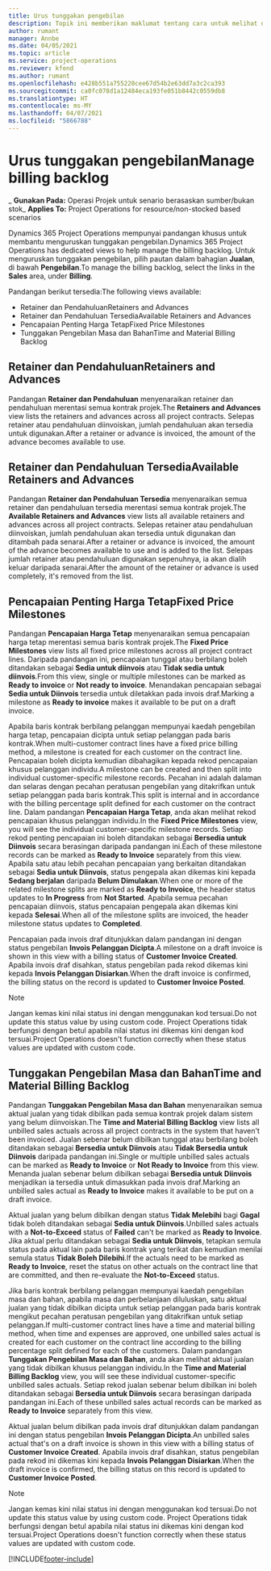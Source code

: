 ```yaml
---
title: Urus tunggakan pengebilan
description: Topik ini memberikan maklumat tentang cara untuk melihat dan bekerja dengan tunggakan pengebilan dalam Project Operations.
author: rumant
manager: Annbe
ms.date: 04/05/2021
ms.topic: article
ms.service: project-operations
ms.reviewer: kfend
ms.author: rumant
ms.openlocfilehash: e428b551a755220cee67d54b2e63dd7a3c2ca393
ms.sourcegitcommit: ca0fc078d1a12484eca193fe051b8442c0559db8
ms.translationtype: HT
ms.contentlocale: ms-MY
ms.lasthandoff: 04/07/2021
ms.locfileid: "5866788"
---
```

# <a name="manage-billing-backlog"></a><span data-ttu-id="6a814-103">Urus tunggakan pengebilan</span><span class="sxs-lookup"><span data-stu-id="6a814-103">Manage billing backlog</span></span>

<span data-ttu-id="6a814-104">_ **Gunakan Pada:** Operasi Projek untuk senario berasaskan sumber/bukan stok</span><span class="sxs-lookup"><span data-stu-id="6a814-104">_ **Applies To:** Project Operations for resource/non-stocked based scenarios</span></span>

<span data-ttu-id="6a814-105">Dynamics 365 Project Operations mempunyai pandangan khusus untuk membantu menguruskan tunggakan pengebilan.</span><span class="sxs-lookup"><span data-stu-id="6a814-105">Dynamics 365 Project Operations has dedicated views to help manage the billing backlog.</span></span> <span data-ttu-id="6a814-106">Untuk menguruskan tunggakan pengebilan, pilih pautan dalam bahagian **Jualan**, di bawah **Pengebilan**.</span><span class="sxs-lookup"><span data-stu-id="6a814-106">To manage the billing backlog, select the links in the **Sales** area, under **Billing**.</span></span> 

<span data-ttu-id="6a814-107">Pandangan berikut tersedia:</span><span class="sxs-lookup"><span data-stu-id="6a814-107">The following views available:</span></span>

- <span data-ttu-id="6a814-108">Retainer dan Pendahuluan</span><span class="sxs-lookup"><span data-stu-id="6a814-108">Retainers and Advances</span></span>
- <span data-ttu-id="6a814-109">Retainer dan Pendahuluan Tersedia</span><span class="sxs-lookup"><span data-stu-id="6a814-109">Available Retainers and Advances</span></span>
- <span data-ttu-id="6a814-110">Pencapaian Penting Harga Tetap</span><span class="sxs-lookup"><span data-stu-id="6a814-110">Fixed Price Milestones</span></span>
- <span data-ttu-id="6a814-111">Tunggakan Pengebilan Masa dan Bahan</span><span class="sxs-lookup"><span data-stu-id="6a814-111">Time and Material Billing Backlog</span></span>

## <a name="retainers-and-advances"></a><span data-ttu-id="6a814-112">Retainer dan Pendahuluan</span><span class="sxs-lookup"><span data-stu-id="6a814-112">Retainers and Advances</span></span>

<span data-ttu-id="6a814-113">Pandangan **Retainer dan Pendahuluan** menyenaraikan retainer dan pendahuluan merentasi semua kontrak projek.</span><span class="sxs-lookup"><span data-stu-id="6a814-113">The **Retainers and Advances** view lists the retainers and advances across all project contracts.</span></span> <span data-ttu-id="6a814-114">Selepas retainer atau pendahuluan diinvoiskan, jumlah pendahuluan akan tersedia untuk digunakan.</span><span class="sxs-lookup"><span data-stu-id="6a814-114">After a retainer or advance is invoiced, the amount of the advance becomes available to use.</span></span>

## <a name="available-retainers-and-advances"></a><span data-ttu-id="6a814-115">Retainer dan Pendahuluan Tersedia</span><span class="sxs-lookup"><span data-stu-id="6a814-115">Available Retainers and Advances</span></span>

<span data-ttu-id="6a814-116">Pandangan **Retainer dan Pendahuluan Tersedia** menyenaraikan semua retainer dan pendahuluan tersedia merentasi semua kontrak projek.</span><span class="sxs-lookup"><span data-stu-id="6a814-116">The **Available Retainers and Advances** view lists all available retainers and advances across all project contracts.</span></span> <span data-ttu-id="6a814-117">Selepas retainer atau pendahuluan diinvoiskan, jumlah pendahuluan akan tersedia untuk digunakan dan ditambah pada senarai.</span><span class="sxs-lookup"><span data-stu-id="6a814-117">After a retainer or advance is invoiced, the amount of the advance becomes available to use and is added to the list.</span></span> <span data-ttu-id="6a814-118">Selepas jumlah retainer atau pendahuluan digunakan sepenuhnya, ia akan dialih keluar daripada senarai.</span><span class="sxs-lookup"><span data-stu-id="6a814-118">After the amount of the retainer or advance is used completely, it's removed from the list.</span></span>

## <a name="fixed-price-milestones"></a><span data-ttu-id="6a814-119">Pencapaian Penting Harga Tetap</span><span class="sxs-lookup"><span data-stu-id="6a814-119">Fixed Price Milestones</span></span>

<span data-ttu-id="6a814-120">Pandangan **Pencapaian Harga Tetap** menyenaraikan semua pencapaian harga tetap merentasi semua baris kontrak projek.</span><span class="sxs-lookup"><span data-stu-id="6a814-120">The **Fixed Price Milestones** view lists all fixed price milestones across all project contract lines.</span></span> <span data-ttu-id="6a814-121">Daripada pandangan ini, pencapaian tunggal atau berbilang boleh ditandakan sebagai **Sedia untuk diinvois** atau **Tidak sedia untuk diinvois**.</span><span class="sxs-lookup"><span data-stu-id="6a814-121">From this view, single or multiple milestones can be marked as **Ready to invoice** or **Not ready to invoice**.</span></span> <span data-ttu-id="6a814-122">Menandakan pencapaian sebagai **Sedia untuk Diinvois** tersedia untuk diletakkan pada invois draf.</span><span class="sxs-lookup"><span data-stu-id="6a814-122">Marking a milestone as **Ready to invoice** makes it available to be put on a draft invoice.</span></span>

<span data-ttu-id="6a814-123">Apabila baris kontrak berbilang pelanggan mempunyai kaedah pengebilan harga tetap, pencapaian dicipta untuk setiap pelanggan pada baris kontrak.</span><span class="sxs-lookup"><span data-stu-id="6a814-123">When multi-customer contract lines have a fixed price billing method, a milestone is created for each customer on the contract line.</span></span> <span data-ttu-id="6a814-124">Pencapaian boleh dicipta kemudian dibahagikan kepada rekod pencapaian khusus pelanggan individu.</span><span class="sxs-lookup"><span data-stu-id="6a814-124">A milestone can be created and then split into individual customer-specific milestone records.</span></span> <span data-ttu-id="6a814-125">Pecahan ini adalah dalaman dan selaras dengan pecahan peratusan pengebilan yang ditakrifkan untuk setiap pelanggan pada baris kontrak.</span><span class="sxs-lookup"><span data-stu-id="6a814-125">This split is internal and in accordance with the billing percentage split defined for each customer on the contract line.</span></span> <span data-ttu-id="6a814-126">Dalam pandangan **Pencapaian Harga Tetap**, anda akan melihat rekod pencapaian khusus pelanggan individu.</span><span class="sxs-lookup"><span data-stu-id="6a814-126">In the **Fixed Price Milestones** view, you will see the individual customer-specific milestone records.</span></span> <span data-ttu-id="6a814-127">Setiap rekod penting pencapaian ini boleh ditandakan sebagai **Bersedia untuk Diinvois** secara berasingan daripada pandangan ini.</span><span class="sxs-lookup"><span data-stu-id="6a814-127">Each of these milestone records can be marked as **Ready to Invoice** separately from this view.</span></span> <span data-ttu-id="6a814-128">Apabila satu atau lebih pecahan pencapaian yang berkaitan ditandakan sebagai **Sedia untuk Diinvois**, status pengepala akan dikemas kini kepada **Sedang berjalan** daripada **Belum Dimulakan**.</span><span class="sxs-lookup"><span data-stu-id="6a814-128">When one or more of the related milestone splits are marked as **Ready to Invoice**, the header status updates to **In Progress** from **Not Started**.</span></span> <span data-ttu-id="6a814-129">Apabila semua pecahan pencapaian diinvois, status pencapaian pengepala akan dikemas kini kepada **Selesai**.</span><span class="sxs-lookup"><span data-stu-id="6a814-129">When all of the milestone splits are invoiced, the header milestone status updates to **Completed**.</span></span>

<span data-ttu-id="6a814-130">Pencapaian pada invois draf ditunjukkan dalam pandangan ini dengan status pengebilan **Invois Pelanggan Dicipta**.</span><span class="sxs-lookup"><span data-stu-id="6a814-130">A milestone on a draft invoice is shown in this view with a billing status of **Customer Invoice Created**.</span></span> <span data-ttu-id="6a814-131">Apabila invois draf disahkan, status pengebilan pada rekod dikemas kini kepada **Invois Pelanggan Disiarkan**.</span><span class="sxs-lookup"><span data-stu-id="6a814-131">When the draft invoice is confirmed, the billing status on the record is updated to **Customer Invoice Posted**.</span></span> 

> [!NOTE] 
> <span data-ttu-id="6a814-132">Jangan kemas kini nilai status ini dengan menggunakan kod tersuai.</span><span class="sxs-lookup"><span data-stu-id="6a814-132">Do not update this status value by using custom code.</span></span> <span data-ttu-id="6a814-133">Project Operations tidak berfungsi dengan betul apabila nilai status ini dikemas kini dengan kod tersuai.</span><span class="sxs-lookup"><span data-stu-id="6a814-133">Project Operations doesn't function correctly when these status values are updated with custom code.</span></span>

## <a name="time-and-material-billing-backlog"></a><span data-ttu-id="6a814-134">Tunggakan Pengebilan Masa dan Bahan</span><span class="sxs-lookup"><span data-stu-id="6a814-134">Time and Material Billing Backlog</span></span>

<span data-ttu-id="6a814-135">Pandangan **Tunggakan Pengebilan Masa dan Bahan** menyenaraikan semua aktual jualan yang tidak dibilkan pada semua kontrak projek dalam sistem yang belum diinvoiskan.</span><span class="sxs-lookup"><span data-stu-id="6a814-135">The **Time and Material Billing Backlog** view lists all unbilled sales actuals across all project contracts in the system that haven't been invoiced.</span></span> <span data-ttu-id="6a814-136">Jualan sebenar belum dibilkan tunggal atau berbilang boleh ditandakan sebagai **Bersedia untuk Diinvois** atau **Tidak Bersedia untuk Diinvois** daripada pandangan ini.</span><span class="sxs-lookup"><span data-stu-id="6a814-136">Single or multiple unbilled sales actuals can be marked as **Ready to Invoice** or **Not Ready to Invoice** from this view.</span></span> <span data-ttu-id="6a814-137">Menanda jualan sebenar belum dibilkan sebagai **Bersedia untuk Diinvois** menjadikan ia tersedia untuk dimasukkan pada invois draf.</span><span class="sxs-lookup"><span data-stu-id="6a814-137">Marking an unbilled sales actual as **Ready to Invoice** makes it available to be put on a draft invoice.</span></span>

<span data-ttu-id="6a814-138">Aktual jualan yang belum dibilkan dengan status **Tidak Melebihi** bagi **Gagal** tidak boleh ditandakan sebagai **Sedia untuk Diinvois**.</span><span class="sxs-lookup"><span data-stu-id="6a814-138">Unbilled sales actuals with a **Not-to-Exceed** status of **Failed** can't be marked as **Ready to Invoice**.</span></span> <span data-ttu-id="6a814-139">Jika aktual perlu ditandakan sebagai **Sedia untuk Diinvois**, tetapkan semula status pada aktual lain pada baris kontrak yang terikat dan kemudian menilai semula status **Tidak Boleh Dilebihi**.</span><span class="sxs-lookup"><span data-stu-id="6a814-139">If the actuals need to be marked as **Ready to Invoice**, reset the status on other actuals on the contract line that are committed, and then re-evaluate the **Not-to-Exceed** status.</span></span>

<span data-ttu-id="6a814-140">Jika baris kontrak berbilang pelanggan mempunyai kaedah pengebilan masa dan bahan, apabila masa dan perbelanjaan diluluskan, satu aktual jualan yang tidak dibilkan dicipta untuk setiap pelanggan pada baris kontrak mengikut pecahan peratusan pengebilan yang ditakrifkan untuk setiap pelanggan.</span><span class="sxs-lookup"><span data-stu-id="6a814-140">If multi-customer contract lines have a time and material billing method, when time and expenses are approved, one unbilled sales actual is created for each customer on the contract line according to the billing percentage split defined for each of the customers.</span></span> <span data-ttu-id="6a814-141">Dalam pandangan **Tunggakan Pengebilan Masa dan Bahan**, anda akan melihat aktual jualan yang tidak dibilkan khusus pelanggan individu.</span><span class="sxs-lookup"><span data-stu-id="6a814-141">In the **Time and Material Billing Backlog** view, you will see these individual customer-specific unbilled sales actuals.</span></span> <span data-ttu-id="6a814-142">Setiap rekod jualan sebenar belum dibilkan ini boleh ditandakan sebagai **Bersedia untuk Diinvois** secara berasingan daripada pandangan ini.</span><span class="sxs-lookup"><span data-stu-id="6a814-142">Each of these unbilled sales actual records can be marked as **Ready to Invoice** separately from this view.</span></span>

<span data-ttu-id="6a814-143">Aktual jualan belum dibilkan pada invois draf ditunjukkan dalam pandangan ini dengan status pengebilan **Invois Pelanggan Dicipta**.</span><span class="sxs-lookup"><span data-stu-id="6a814-143">An unbilled sales actual that's on a draft invoice is shown in this view with a billing status of **Customer Invoice Created**.</span></span> <span data-ttu-id="6a814-144">Apabila invois draf disahkan, status pengebilan pada rekod ini dikemas kini kepada **Invois Pelanggan Disiarkan**.</span><span class="sxs-lookup"><span data-stu-id="6a814-144">When the draft invoice is confirmed, the billing status on this record is updated to **Customer Invoice Posted**.</span></span> 

> [!NOTE] 
> <span data-ttu-id="6a814-145">Jangan kemas kini nilai status ini dengan menggunakan kod tersuai.</span><span class="sxs-lookup"><span data-stu-id="6a814-145">Do not update this status value by using custom code.</span></span> <span data-ttu-id="6a814-146">Project Operations tidak berfungsi dengan betul apabila nilai status ini dikemas kini dengan kod tersuai.</span><span class="sxs-lookup"><span data-stu-id="6a814-146">Project Operations doesn't function correctly when these status values are updated with custom code.</span></span>


[!INCLUDE[footer-include](../includes/footer-banner.md)]
